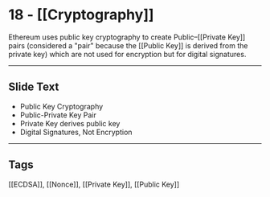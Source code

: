 # 18 - [[Cryptography]]

Ethereum uses public key cryptography to create Public–[[Private Key]] pairs (considered a "pair" because the [[Public Key]] is derived from the private key) which are not used for encryption but for digital signatures.

___
## Slide Text
- Public Key Cryptography
- Public-Private Key Pair
- Private Key derives public key
- Digital Signatures, Not Encryption
___
## Tags
[[ECDSA]], [[Nonce]], [[Private Key]], [[Public Key]]